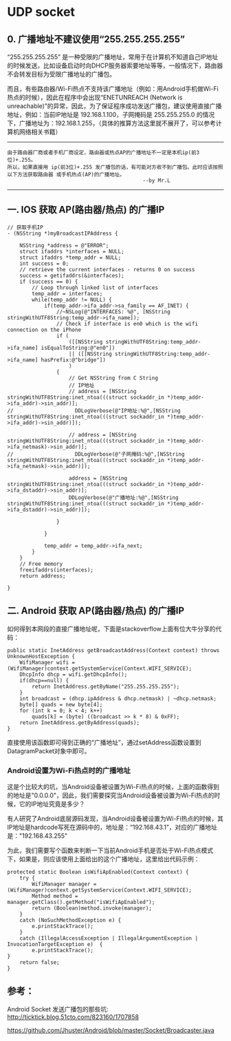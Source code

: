 # UDP socket

## 0. 广播地址不建议使用“255.255.255.255”
“255.255.255.255” 是一种受限的广播地址，常用于在计算机不知道自己IP地址的时候发送，比如设备启动时向DHCP服务器索要地址等等，一般情况下，路由器不会转发目标为受限广播地址的广播包。

而且，有些路由器/Wi-Fi热点不支持该广播地址（例如：用Android手机做Wi-Fi热点的时候），因此在程序中会出现“ENETUNREACH (Network is unreachable)”的异常，因此，为了保证程序成功发送广播包，建议使用直接广播地址，例如：当前IP地址是 192.168.1.100，子网掩码是 255.255.255.0 的情况下，广播地址为：192.168.1.255，（具体的推算方法这里就不展开了，可以参考计算机网络相关书籍）

--------------------------------------------------------------
    由于路由器厂商或者手机厂商设定，路由器或热点AP的广播地址不一定是本机ip(前3位)+.255。
    所以，如果直接用 ip(前3位)+.255 发广播包的话，有可能对方收不到广播包。此时应该按照以下方法获取路由器 或手机热点(AP)的广播地址。   
                                                --by Mr.L
--------------------------------------------------------------


## 一. IOS 获取 AP(路由器/热点) 的广播IP

```
// 获取手机IP
- (NSString *)myBroadcastIPAddress {
    
    NSString *address = @"ERROR";
    struct ifaddrs *interfaces = NULL;
    struct ifaddrs *temp_addr = NULL;
    int success = 0;
    // retrieve the current interfaces - returns 0 on success
    success = getifaddrs(&interfaces);
    if (success == 0) {
        // Loop through linked list of interfaces
        temp_addr = interfaces;
        while(temp_addr != NULL) {
            if(temp_addr->ifa_addr->sa_family == AF_INET) {
                //~NSLog(@"INTERFACES: %@", [NSString stringWithUTF8String:temp_addr->ifa_name]);
                // Check if interface is en0 which is the wifi connection on the iPhone
                if (
                    ([[NSString stringWithUTF8String:temp_addr->ifa_name] isEqualToString:@"en0"])
                    || ([[NSString stringWithUTF8String:temp_addr->ifa_name] hasPrefix:@"bridge"])
                    )
                {
                    // Get NSString from C String
                    // IP地址
                    // address = [NSString stringWithUTF8String:inet_ntoa(((struct sockaddr_in *)temp_addr->ifa_addr)->sin_addr)];
//                    DDLogVerbose(@"IP地址:%@",[NSString stringWithUTF8String:inet_ntoa(((struct sockaddr_in *)temp_addr->ifa_addr)->sin_addr)]);
                    
                    // address = [NSString stringWithUTF8String:inet_ntoa(((struct sockaddr_in *)temp_addr->ifa_netmask)->sin_addr)];
//                    DDLogVerbose(@"子网掩码:%@",[NSString stringWithUTF8String:inet_ntoa(((struct sockaddr_in *)temp_addr->ifa_netmask)->sin_addr)]);
                    
                    address = [NSString stringWithUTF8String:inet_ntoa(((struct sockaddr_in *)temp_addr->ifa_dstaddr)->sin_addr)];
                    DDLogVerbose(@"广播地址:%@",[NSString stringWithUTF8String:inet_ntoa(((struct sockaddr_in *)temp_addr->ifa_dstaddr)->sin_addr)]);
                    
                }
                
            }
            
            temp_addr = temp_addr->ifa_next;
        }
    }
    // Free memory
    freeifaddrs(interfaces);
    return address;
    
}
```


## 二. Android 获取 AP(路由器/热点) 的广播IP
如何得到本网段的直接广播地址呢，下面是stackoverflow上面有位大牛分享的代码：
```
public static InetAddress getBroadcastAddress(Context context) throws UnknownHostException {
    WifiManager wifi = (WifiManager)context.getSystemService(Context.WIFI_SERVICE);
    DhcpInfo dhcp = wifi.getDhcpInfo();
    if(dhcp==null) {
        return InetAddress.getByName("255.255.255.255");
    }
    int broadcast = (dhcp.ipAddress & dhcp.netmask) | ~dhcp.netmask;
    byte[] quads = new byte[4];
    for (int k = 0; k < 4; k++)
        quads[k] = (byte) ((broadcast >> k * 8) & 0xFF);
    return InetAddress.getByAddress(quads);
}
```
直接使用该函数即可得到正确的“广播地址”，通过setAddress函数设置到DatagramPacket对象中即可。


### Android设置为Wi-Fi热点时的广播地址
这是个比较大的坑，当Android设备被设置为Wi-Fi热点的时候，上面的函数得到的地址是"0.0.0.0"，因此，我们需要探究当Android设备被设置为Wi-Fi热点的时候，它的IP地址究竟是多少？

有人研究了Android底层源码发现，当Android设备被设置为Wi-Fi热点的时候，其IP地址是hardcode写死在源码中的，地址是：“192.168.43.1”，对应的广播地址是："192.168.43.255"

为此，我们需要写个函数来判断一下当前Android手机是否处于Wi-Fi热点模式下，如果是，则应该使用上面给出的这个广播地址，这里给出代码示例：
```
protected static Boolean isWifiApEnabled(Context context) {
    try {
        WifiManager manager = (WifiManager)context.getSystemService(Context.WIFI_SERVICE);  
        Method method = manager.getClass().getMethod("isWifiApEnabled");
        return (Boolean)method.invoke(manager);
    }
    catch (NoSuchMethodException e) {
        e.printStackTrace();
    }
    catch (IllegalAccessException | IllegalArgumentException | InvocationTargetException e)  {
        e.printStackTrace();
}
    return false;
}
```



## 参考：

Android Socket 发送广播包的那些坑:
http://ticktick.blog.51cto.com/823160/1707858

https://github.com/Jhuster/Android/blob/master/Socket/Broadcaster.java
